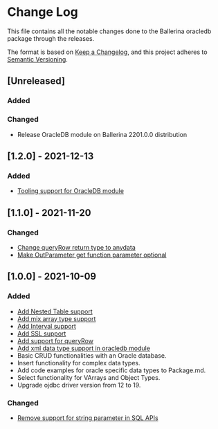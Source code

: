 # Change Log

This file contains all the notable changes done to the Ballerina oracledb package through the releases.

The format is based on [Keep a Changelog](https://keepachangelog.com/en/1.0.0/),
and this project adheres to [Semantic Versioning](https://semver.org/spec/v2.0.0.html).

## [Unreleased]

### Added

### Changed
- Release OracleDB module on Ballerina 2201.0.0 distribution

## [1.2.0] - 2021-12-13

### Added
- [Tooling support for OracleDB module](https://github.com/ballerina-platform/ballerina-standard-library/issues/2283)

## [1.1.0] - 2021-11-20

### Changed
- [Change queryRow return type to anydata](https://github.com/ballerina-platform/ballerina-standard-library/issues/2390)
- [Make OutParameter get function parameter optional](https://github.com/ballerina-platform/ballerina-standard-library/issues/2388)

## [1.0.0] - 2021-10-09

### Added
- [Add Nested Table support](https://github.com/ballerina-platform/ballerina-standard-library/issues/1665)
- [Add mix array type support](https://github.com/ballerina-platform/ballerina-standard-library/issues/1816)
- [Add Interval support](https://github.com/ballerina-platform/ballerina-standard-library/issues/1763)
- [Add SSL support](https://github.com/ballerina-platform/ballerina-standard-library/issues/1672)
- [Add support for queryRow](https://github.com/ballerina-platform/ballerina-standard-library/issues/1750)
- [Add xml data type support in oracledb module](https://github.com/ballerina-platform/ballerina-standard-library/issues/1695)
- Basic CRUD functionalities with an Oracle database.
- Insert functionality for complex data types.
- Add code examples for oracle specific data types to Package.md.
- Select functionality for VArrays and Object Types.
- Upgrade ojdbc driver version from 12 to 19.

### Changed
- [Remove support for string parameter in SQL APIs](https://github.com/ballerina-platform/ballerina-standard-library/issues/2010)

